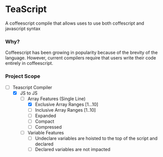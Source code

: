 # TeaScript

A coffeescript compile that allows uses to use both coffescript and javascript syntax

### Why?

Coffeescript has been growing in popularity because of the brevity of the language. However, current compilers require that users write their code entirely in coffeescript.

### Project Scope

- [ ] Teascript Compiler
  - [x] JS to JS
    - [ ] Array Features (Single Line)
      - [x] Exclusive Array Ranges [1...10]
      - [ ] Inclusive Array Ranges [1..10]
      - [ ] Expanded
      - [ ] Compact
      - [ ] Compressed
    - [ ] Variable Features
        - [ ] Undeclare variables are hoisted to the top of the script and declared
        - [ ] Declared variables are not impacted
